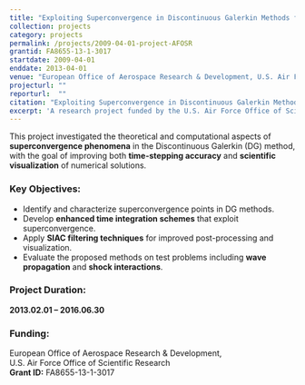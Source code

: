```yaml
---
title: "Exploiting Superconvergence in Discontinuous Galerkin Methods for Improved Time-Stepping and Visualization"
collection: projects
category: projects
permalink: /projects/2009-04-01-project-AFOSR
grantid: FA8655-13-1-3017
startdate: 2009-04-01
enddate: 2013-04-01
venue: "European Office of Aerospace Research & Development, U.S. Air Force Office of Scientific Research"
projecturl: ""
reporturl:  ""
citation: "Exploiting Superconvergence in Discontinuous Galerkin Methods for Improved Time-Stepping and Visualization, U.S. AFOSR Grant FA8655-13-1-3017, 2013–2016"
excerpt: 'A research project funded by the U.S. Air Force Office of Scientific Research to explore superconvergence properties in DG methods for more accurate time integration and visualization.'
---
```

This project investigated the theoretical and computational aspects of **superconvergence phenomena** in the Discontinuous Galerkin (DG) method, with the goal of improving both **time-stepping accuracy** and **scientific visualization** of numerical solutions.

### Key Objectives:

- Identify and characterize superconvergence points in DG methods.
- Develop **enhanced time integration schemes** that exploit superconvergence.
- Apply **SIAC filtering techniques** for improved post-processing and visualization.
- Evaluate the proposed methods on test problems including **wave propagation** and **shock interactions**.

### Project Duration:

**2013.02.01 – 2016.06.30**

### Funding:

European Office of Aerospace Research & Development,  
U.S. Air Force Office of Scientific Research  
**Grant ID:** FA8655-13-1-3017